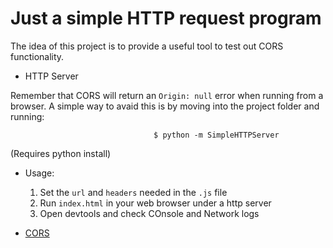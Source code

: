 # Just a simple HTTP request program

  The idea of this project is to provide a useful tool to test out CORS functionality.

  - HTTP Server

  Remember that CORS will return an `Origin: null` error when running from a browser. A simple way to avaid this is by moving into the project folder and running:

                                    $ python -m SimpleHTTPServer

   (Requires python install)

   - Usage:
        1. Set the `url` and `headers` needed in the `.js` file
        2. Run `index.html` in your web browser under a http server
        3. Open devtools and check COnsole and Network logs

   - [CORS](https://developer.mozilla.org/es/docs/Web/HTTP/CORS)

